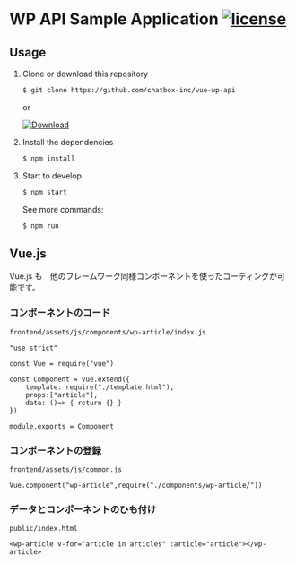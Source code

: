 # WP API Sample Application [![license](https://img.shields.io/github/license/wckansai2016/node-wp-api.svg)](https://github.com/wckansai2016/node-wp-api/blob/master/LICENSE)

## Usage

1. Clone or download this repository

    ```bash
    $ git clone https://github.com/chatbox-inc/vue-wp-api
    ```

    or

    [![Download](https://img.shields.io/badge/Download-v1.0.0-brightgreen.svg)](https://github.com/chatbox-inc/vue-wp-api/archive/master.zip)

2. Install the dependencies

    ```bash
    $ npm install
    ```

3. Start to develop

    ```bash
    $ npm start
    ```

    See more commands:

    ```bash
    $ npm run
    ```
## Vue.js

Vue.js も　他のフレームワーク同様コンポーネントを使ったコーディングが可能です。

### コンポーネントのコード

`frontend/assets/js/components/wp-article/index.js`

````
"use strict"

const Vue = require("vue")

const Component = Vue.extend({
    template: require("./template.html"),
    props:["article"],
    data: ()=> { return {} }
})

module.exports = Component
````

### コンポーネントの登録

`frontend/assets/js/common.js`

````
Vue.component("wp-article",require("./components/wp-article/"))
````

### データとコンポーネントのひも付け

`public/index.html`

````
<wp-article v-for="article in articles" :article="article"></wp-article>
````